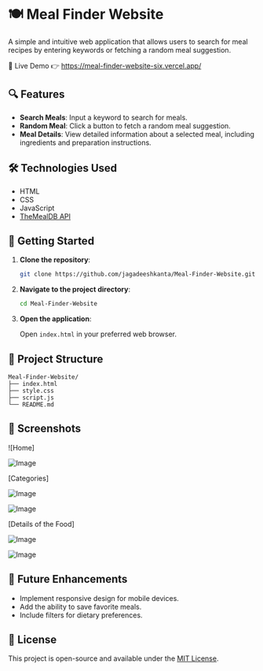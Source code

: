 # 🍽️ Meal Finder Website

A simple and intuitive web application that allows users to search for meal recipes by entering keywords or fetching a random meal suggestion.

🚀 Live Demo
👉 https://meal-finder-website-six.vercel.app/

## 🔍 Features

- **Search Meals**: Input a keyword to search for meals.
- **Random Meal**: Click a button to fetch a random meal suggestion.
- **Meal Details**: View detailed information about a selected meal, including ingredients and preparation instructions.

## 🛠️ Technologies Used

- HTML
- CSS
- JavaScript
- [TheMealDB API](https://www.themealdb.com/api.php)

## 🚀 Getting Started

1. **Clone the repository**:

   ```bash
   git clone https://github.com/jagadeeshkanta/Meal-Finder-Website.git
   ```

2. **Navigate to the project directory**:

   ```bash
   cd Meal-Finder-Website
   ```

3. **Open the application**:

   Open `index.html` in your preferred web browser.

## 📁 Project Structure

```
Meal-Finder-Website/
├── index.html
├── style.css
├── script.js
└── README.md
```

## 📸 Screenshots

![Home]

![Image](https://github.com/user-attachments/assets/9e4955a4-ad61-4496-a201-ffce4e988c44)

[Categories]


![Image](https://github.com/user-attachments/assets/05f951ba-eef2-48e7-9790-0fe571c9e49a)

![Image](https://github.com/user-attachments/assets/0ba3f471-2e02-4ade-a66f-c1c93b81d232)

[Details of the Food]

![Image](https://github.com/user-attachments/assets/a7d4bc43-4873-4ac4-a023-23630071b690)

![Image](https://github.com/user-attachments/assets/aeedfb76-6566-4ad7-bd82-6f1bb853746f)

## 📌 Future Enhancements

- Implement responsive design for mobile devices.
- Add the ability to save favorite meals.
- Include filters for dietary preferences.

## 📄 License

This project is open-source and available under the [MIT License](LICENSE).
